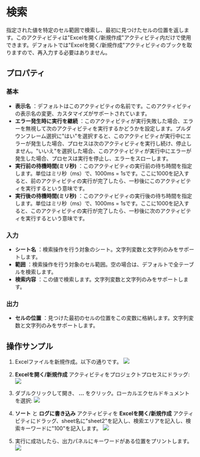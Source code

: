 # 検索

指定された値を特定のセル範囲で検索し、最初に見つけたセルの位置を返します。このアクティビティは"Excelを開く/新規作成"アクティビティ内だけで使用できます。デフォルトでは"Excelを開く/新規作成"アクティビティのブックを取りますので、再入力する必要はありません。


## プロパティ

### 基本

- **表示名** ：デフォルトはこのアクティビティの名前です。このアクティビティの表示名の変更、カスタマイズがサポートされています。
- **エラー発生時に実行を継続** ：このアクティビティが実行失敗した場合、エラーを無視して次のアクティビティを実行するかどうかを設定します。プルダウンフレーム選択に"はい"を選択すると、このアクティビティが実行中にエラーが発生した場合、プロセスは次のアクティビティを実行し続け、停止しません。"いいえ"を選択した場合、このアクティビティが実行中にエラーが発生した場合、プロセスは実行を停止し、エラーをスローします。
- **実行前の待機時間(ミリ秒)** ：このアクティビティの実行前の待ち時間を指定します。単位はミリ秒（ms）で、1000ms = 1sです。ここに1000を記入すると、前のアクティビティの実行が完了したら、一秒後にこのアクティビティを実行するという意味です。
- **実行後の待機時間(ミリ秒)** ：このアクティビティの実行後の待ち時間を指定します。単位はミリ秒（ms）で、1000ms = 1sです。ここに1000を記入すると、このアクティビティの実行が完了したら、一秒後に次のアクティビティを実行するという意味です。


### 入力

- **シート名** ：検索操作を行う対象のシート。文字列変数と文字列のみをサポートします。
- **範囲** ：検索操作を行う対象のセル範囲。空の場合は、デフォルトで全テーブルを検索します。
- **検索内容** ：この値で検索します。文字列変数と文字列のみをサポートします。

### 出力

- **セルの位置** ：見つけた最初のセルの位置をこの変数に格納します。文字列変数と文字列のみをサポートします。

## 操作サンプル

1. Excelファイルを新規作成。以下の通りです。
![](https://docimages.blob.core.chinacloudapi.cn/images/Activities/Search1.png)

2. **Excelを開く/新規作成** アクティビティをプロジェクトプロセスにドラッグ:
![](https://docimages.blob.core.chinacloudapi.cn/images/Activities/OpenExcel1.png)

3. ダブルクリックして開き、 **...** をクリック。ローカルエクセルドキュメントを選択:
![](https://docimages.blob.core.chinacloudapi.cn/images/Activities/OpenExcel2.png)

4. **ソート** と **ログに書き込み** アクティビティを **Excelを開く/新規作成** アクティビティにドラッグ、sheet名に"sheet2"を記入し、検索エリアを記入し、検索キーワードに"100"を記入します。
![](https://docimages.blob.core.chinacloudapi.cn/images/Activities/Search2.png)

5. 実行に成功したら、出力パネルにキーワードがある位置をプリントします。
![](https://docimages.blob.core.chinacloudapi.cn/images/Activities/Search3.png)